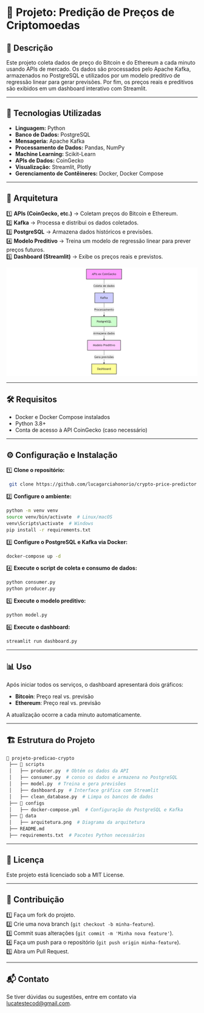 # 📌 Projeto: Predição de Preços de Criptomoedas

## 📖 Descrição
Este projeto coleta dados de preço do Bitcoin e do Ethereum a cada minuto usando APIs de mercado. Os dados são processados pelo Apache Kafka, armazenados no PostgreSQL e utilizados por um modelo preditivo de regressão linear para gerar previsões. Por fim, os preços reais e preditivos são exibidos em um dashboard interativo com Streamlit.

---

## 🚀 Tecnologias Utilizadas
- **Linguagem:** Python  
- **Banco de Dados:** PostgreSQL  
- **Mensageria:** Apache Kafka  
- **Processamento de Dados:** Pandas, NumPy  
- **Machine Learning:** Scikit-Learn  
- **APIs de Dados:** CoinGecko  
- **Visualização:** Streamlit, Plotly  
- **Gerenciamento de Contêineres:** Docker, Docker Compose  

---

## 📂 Arquitetura

1️⃣ **APIs (CoinGecko, etc.)** → Coletam preços do Bitcoin e Ethereum.  
2️⃣ **Kafka** → Processa e distribui os dados coletados.  
3️⃣ **PostgreSQL** → Armazena dados históricos e previsões.  
4️⃣ **Modelo Preditivo** → Treina um modelo de regressão linear para prever preços futuros.  
5️⃣ **Dashboard (Streamlit)** → Exibe os preços reais e previstos.  

![Arquitetura](data/arquitetura.png)

---

## 🛠️ Requisitos
- Docker e Docker Compose instalados  
- Python 3.8+  
- Conta de acesso à API CoinGecko (caso necessário)  

---

## ⚙️ Configuração e Instalação

1️⃣ **Clone o repositório:**
```bash
 git clone https://github.com/lucagarciahonorio/crypto-price-predictor.git
```

2️⃣ **Configure o ambiente:**
```bash
python -m venv venv
source venv/bin/activate  # Linux/macOS
venv\Scripts\activate  # Windows
pip install -r requirements.txt
```

3️⃣ **Configure o PostgreSQL e Kafka via Docker:**
```bash
docker-compose up -d
```

4️⃣ **Execute o script de coleta e consumo de dados:**
```bash
python consumer.py
python producer.py
```

5️⃣ **Execute o modelo preditivo:**
```bash
python model.py
```

6️⃣ **Execute o dashboard:**
```bash
streamlit run dashboard.py
```

---

## 📊 Uso
Após iniciar todos os serviços, o dashboard apresentará dois gráficos:
- **Bitcoin**: Preço real vs. previsão  
- **Ethereum**: Preço real vs. previsão  

A atualização ocorre a cada minuto automaticamente.

---

## 🏗️ Estrutura do Projeto
```bash
📂 projeto-predicao-crypto
 ├── 📂 scripts
 │   ├── producer.py  # Obtém os dados da API
 │   ├── consumer.py  # conso os dados e armazena no PostgreSQL
 │   ├── model.py  # Treina e gera previsões
 │   ├── dashboard.py  # Interface gráfica com Streamlit
 │   ├── clean_database.py  # Limpa os bancos de dados 
 ├── 📂 configs
 │   ├── docker-compose.yml  # Configuração do PostgreSQL e Kafka
 ├── 📂 data
 │   ├── arquitetura.png  # Diagrama da arquitetura
 ├── README.md
 ├── requirements.txt  # Pacotes Python necessários
```

---

## 📜 Licença
Este projeto está licenciado sob a MIT License.

---

## 🤝 Contribuição
1️⃣ Faça um fork do projeto.  
2️⃣ Crie uma nova branch (`git checkout -b minha-feature`).  
3️⃣ Commit suas alterações (`git commit -m 'Minha nova feature'`).  
4️⃣ Faça um push para o repositório (`git push origin minha-feature`).  
5️⃣ Abra um Pull Request.  

---

## 📬 Contato
Se tiver dúvidas ou sugestões, entre em contato via [lucatestecod@gmail.com](mailto:seu-email@example.com).

